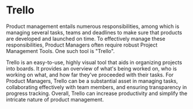 # Trello

Product management entails numerous responsibilities, among which is managing several tasks, teams and deadlines to make sure that products are developed and launched on time. To effectively manage these responsibilities, Product Managers often require robust Project Management Tools. One such tool is "Trello".

Trello is an easy-to-use, highly visual tool that aids in organizing projects into boards. It provides an overview of what's being worked on, who is working on what, and how far they've proceeded with their tasks. For Product Managers, Trello can be a substantial asset in managing tasks, collaborating effectively with team members, and ensuring transparency in progress tracking. Overall, Trello can increase productivity and simplify the intricate nature of product management.